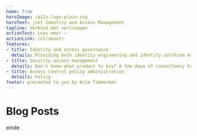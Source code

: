 ```yaml
---
home: true
heroImage: /a11n-logo-plain.svg
heroText: just Identity and Access Management
tagline: Verbind met vertrouwen
actionText: Lees meer →
actionLink: /nl/about/
features:
- title: Identity and access governance
  details: Providing both identity engineering and identity solution architecture services.
- title: Security access management
  details: Don't know what product to buy? A few days of consultancy helps you out.
- title: Access control policy administration
  details: Policy 
footer: presented to you by Arie Timmerman
---
```


# Blog Posts    

einde